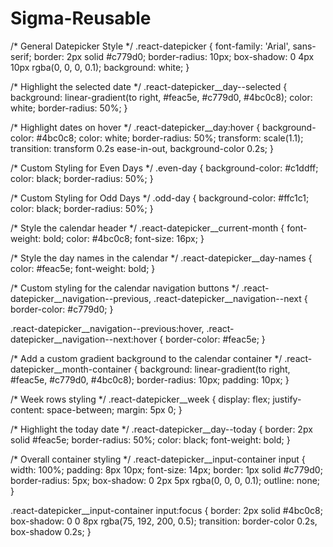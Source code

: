 # Sigma-Reusable

/* General Datepicker Style */
.react-datepicker {
  font-family: 'Arial', sans-serif;
  border: 2px solid #c779d0;
  border-radius: 10px;
  box-shadow: 0 4px 10px rgba(0, 0, 0, 0.1);
  background: white;
}

/* Highlight the selected date */
.react-datepicker__day--selected {
  background: linear-gradient(to right, #feac5e, #c779d0, #4bc0c8);
  color: white;
  border-radius: 50%;
}

/* Highlight dates on hover */
.react-datepicker__day:hover {
  background-color: #4bc0c8;
  color: white;
  border-radius: 50%;
  transform: scale(1.1);
  transition: transform 0.2s ease-in-out, background-color 0.2s;
}

/* Custom Styling for Even Days */
.even-day {
  background-color: #c1ddff;
  color: black;
  border-radius: 50%;
}

/* Custom Styling for Odd Days */
.odd-day {
  background-color: #ffc1c1;
  color: black;
  border-radius: 50%;
}

/* Style the calendar header */
.react-datepicker__current-month {
  font-weight: bold;
  color: #4bc0c8;
  font-size: 16px;
}

/* Style the day names in the calendar */
.react-datepicker__day-names {
  color: #feac5e;
  font-weight: bold;
}

/* Custom styling for the calendar navigation buttons */
.react-datepicker__navigation--previous,
.react-datepicker__navigation--next {
  border-color: #c779d0;
}

.react-datepicker__navigation--previous:hover,
.react-datepicker__navigation--next:hover {
  border-color: #feac5e;
}

/* Add a custom gradient background to the calendar container */
.react-datepicker__month-container {
  background: linear-gradient(to right, #feac5e, #c779d0, #4bc0c8);
  border-radius: 10px;
  padding: 10px;
}

/* Week rows styling */
.react-datepicker__week {
  display: flex;
  justify-content: space-between;
  margin: 5px 0;
}

/* Highlight the today date */
.react-datepicker__day--today {
  border: 2px solid #feac5e;
  border-radius: 50%;
  color: black;
  font-weight: bold;
}

/* Overall container styling */
.react-datepicker__input-container input {
  width: 100%;
  padding: 8px 10px;
  font-size: 14px;
  border: 1px solid #c779d0;
  border-radius: 5px;
  box-shadow: 0 2px 5px rgba(0, 0, 0, 0.1);
  outline: none;
}

.react-datepicker__input-container input:focus {
  border: 2px solid #4bc0c8;
  box-shadow: 0 0 8px rgba(75, 192, 200, 0.5);
  transition: border-color 0.2s, box-shadow 0.2s;
}
